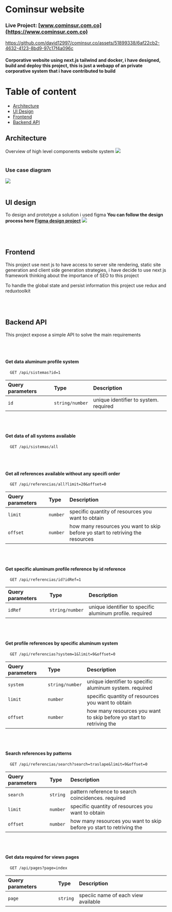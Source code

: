 # Cominsur website 

### Live Project: [www.cominsur.com.co](https://www.cominsur.com.co)


https://github.com/david12997/cominsur.co/assets/51899338/6af22cb2-4632-4123-8bd9-97c17f4a096c


#### Corporative website using next.js tailwind and docker, i have designed, build and deploy this project, this is just a webapp of an private corporative system that i have contributed to build

# Table of content

- [Architecture](#Architecture)
- [UI Design](#UI-design)
- [Frontend](#Frontend)
- [Backend API](#Backend-API)


## Architecture

Overview of high level components website system
<img src="https://cms.cominsur.com.co/cominsur/assets/rrcu4yzmcogokokw" />
<br></br>

### Use case diagram
<img src="https://cms.cominsur.com.co/cominsur/assets/ox41x5u7d8gwoggo"/>
<br></br>

## UI design
To design and prototype a solution i used figma 
**You can follow the design process here [Figma design project](https://www.figma.com/file/nqoCWXr6UxIxvKfqtyC7mI/Untitled?type=design&node-id=0%3A1&mode=design&t=fOXfcvKDglShlKnt-1)**
<img src="https://cms.cominsur.co/cominsur/assets/rg7qvwt5jeo0o48o"/>


<br></br>

## Frontend

This project use next js to have access to server site rendering, static site generation and client side generation strategies, i have decide to use next js framework thinking about the importance of SEO to this project

To handle the global state and persist information this project use redux and reduxtoolkit

<br></br>

## Backend API

This project expose a simple API to solve the main requirements

<br></br>
#### Get data aluminum profile system
```http
  GET /api/sistemas?id=1
```
| Query parameters | Type     | Description                |
| :-------- | :------- | :------------------------- |
| `id` | `string/number`  | unique identifier to system. required


<br></br>
#### Get data of all systems available 
```http
  GET /api/sistemas/all
```

<br></br>
#### Get all references available without any specifi order
```http
  GET /api/referencias/all?limit=20&offset=0
```
| Query parameters | Type     | Description                |
| :-------- | :------- | :------------------------- |
| `limit` | `number`  | specific quantity of resources you want to obtain
| `offset` | `number`  | how many resources you want to skip before yo start to retriving the resources


<br></br>
#### Get specific aluminum profile reference by id reference
```http
  GET /api/referencias/id?idRef=1
```
| Query parameters | Type     | Description                |
| :-------- | :------- | :------------------------- |
| `idRef` | `string/number`  | unique identifier to specific aluminum profile. required


<br></br>
#### Get profile  references by specific aluminum system
```http
  GET /api/referencias?system=1&limit=9&offset=0
```
| Query parameters | Type     | Description                |
| :-------- | :------- | :------------------------- |
| `system` | `string/number`  | unique identifier to specific aluminum system. required
| `limit` | `number`  | specific quantity of resources you want to obtain
| `offset` | `number`  | how many resources you want to skip before yo start to retriving the 


<br></br>
#### Search references by patterns 
```http
  GET /api/referencias/search?search=traslape&limit=9&offset=0
```
| Query parameters | Type     | Description                |
| :-------- | :------- | :------------------------- |
| `search` | `string`  | pattern reference to search coincidences. required
| `limit` | `number`  | specific quantity of resources you want to obtain
| `offset` | `number`  | how many resources you want to skip before yo start to retriving the 


<br></br>
#### Get data required for views pages
```http
  GET /api/pages?page=index
```
| Query parameters | Type     | Description                |
| :-------- | :------- | :------------------------- |
| `page` | `string`  | speciic name of each view available 
